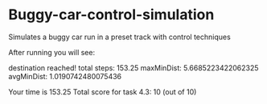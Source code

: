 # Buggy-car-control-simulation
Simulates a buggy car run in a preset track with control techniques

After running you will see:

destination reached!
total steps:  153.25
maxMinDist:  5.6685223422062325
avgMinDist:  1.0190742480075436

Your time is  153.25 
Total score for task 4.3:  10 (out of 10)

